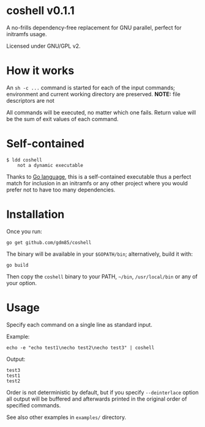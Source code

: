 coshell v0.1.1
==============

A no-frills dependency-free replacement for GNU parallel, perfect for initramfs usage.

Licensed under GNU/GPL v2.

How it works
============

An ``sh -c ...`` command is started for each of the input commands; environment and current working directory are preserved.
**NOTE:** file descriptors are not

All commands will be executed, no matter which one fails.
Return value will be the sum of exit values of each command.

Self-contained
==============

    $ ldd coshell
    	not a dynamic executable

Thanks to [Go language](https://golang.org/), this is a self-contained executable thus a perfect match for inclusion in an initramfs or any other project where you would prefer not to have too many dependencies.

Installation
============

Once you run:

    go get github.com/gdm85/coshell

The binary will be available in your ``$GOPATH/bin``; alternatively, build it with:

    go build

Then copy the ``coshell`` binary to your PATH, ``~/bin``, ``/usr/local/bin`` or any of your option.

Usage
=====

Specify each command on a single line as standard input.

Example:

    echo -e "echo test1\necho test2\necho test3" | coshell

Output:

    test3
    test1
    test2

Order is not deterministic by default, but if you specify ``--deinterlace`` option all output will be buffered and afterwards
printed in the original order of specified commands.

See also other examples in ``examples/`` directory.
